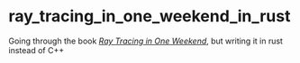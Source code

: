 # ray_tracing_in_one_weekend_in_rust
Going through the book [_Ray Tracing in One Weekend_](https://raytracing.github.io/books/RayTracingInOneWeekend.html), but writing it in rust instead of C++
